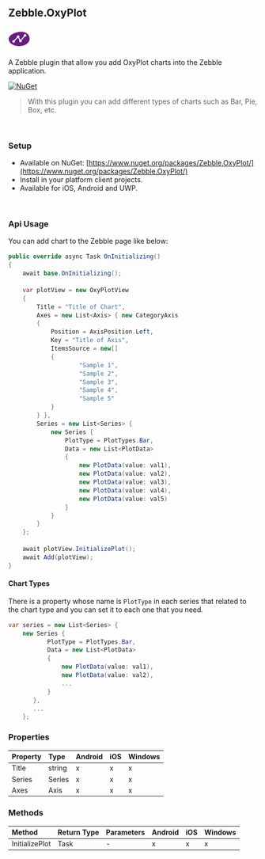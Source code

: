 [logo]: https://raw.githubusercontent.com/Geeksltd/Zebble.OxyPlot/master/Shared/NuGet/Icon.png "Zebble.OxyPlot"


## Zebble.OxyPlot

![logo]

A Zebble plugin that allow you add OxyPlot charts into the Zebble application.


[![NuGet](https://img.shields.io/nuget/v/Zebble.OxyPlot.svg?label=NuGet)](https://www.nuget.org/packages/Zebble.OxyPlot/)

> With this plugin you can add different types of charts such as Bar, Pie, Box, etc.

<br>


### Setup
* Available on NuGet: [https://www.nuget.org/packages/Zebble.OxyPlot/](https://www.nuget.org/packages/Zebble.OxyPlot/)
* Install in your platform client projects.
* Available for iOS, Android and UWP.
<br>


### Api Usage

You can add chart to the Zebble page like below:

```csharp
public override async Task OnInitializing()
{
    await base.OnInitializing();

    var plotView = new OxyPlotView
    {
        Title = "Title of Chart",
        Axes = new List<Axis> { new CategoryAxis
        {
            Position = AxisPosition.Left,
            Key = "Title of Axis",
            ItemsSource = new[]
            {
                    "Sample 1",
                    "Sample 2",
                    "Sample 3",
                    "Sample 4",
                    "Sample 5"
            }
        } },
        Series = new List<Series> {
            new Series {
                PlotType = PlotTypes.Bar,
                Data = new List<PlotData>
                {
                    new PlotData(value: val1),
                    new PlotData(value: val2),
                    new PlotData(value: val3),
                    new PlotData(value: val4),
                    new PlotData(value: val5)
                }
            }
        }
    };
    
    await plotView.InitializePlot();
    await Add(plotView);
}
```

#### Chart Types

There is a property whose name is `PlotType` in each series that related to the chart type and you can set it to each one that you need.

```csharp
var series = new List<Series> {
    new Series {
           PlotType = PlotTypes.Bar,
           Data = new List<PlotData>
           {
               new PlotData(value: val1),
               new PlotData(value: val2),
               ...
           }
       },
       ...
    };
```


### Properties
| Property     | Type         | Android | iOS | Windows |
| :----------- | :----------- | :------ | :-- | :------ |
| Title            | string           | x       | x   | x       |
| Series            | Series           | x       | x   | x       |
| Axes            | Axis           | x       | x   | x       |

### Methods
| Method       | Return Type  | Parameters                          | Android | iOS | Windows |
| :----------- | :----------- | :-----------                        | :------ | :-- | :------ |
| InitializePlot         | Task| -| x       | x   | x       |
